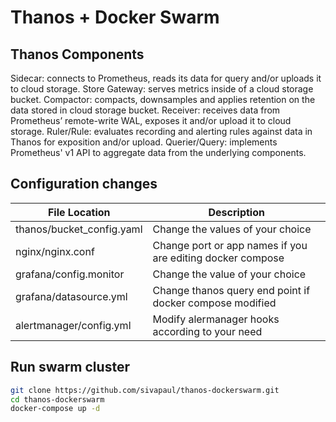 # Thanos + Docker Swarm
## Thanos Components

  Sidecar: connects to Prometheus, reads its data for query and/or uploads it to cloud storage.
  Store Gateway: serves metrics inside of a cloud storage bucket.
  Compactor: compacts, downsamples and applies retention on the data stored in cloud storage bucket.
  Receiver: receives data from Prometheus’ remote-write WAL, exposes it and/or upload it to cloud storage.
  Ruler/Rule: evaluates recording and alerting rules against data in Thanos for exposition and/or upload.
  Querier/Query: implements Prometheus' v1 API to aggregate data from the underlying components.

## Configuration changes
| File Location             | Description                                                |
| ------------------------- | ---------------------------------------------------------- |
| thanos/bucket_config.yaml | Change the values of your choice                           |
| nginx/nginx.conf          | Change port or app names if you are editing docker compose |
| grafana/config.monitor    | Change the value of your choice                            |
| grafana/datasource.yml    | Change thanos query end point if docker compose modified   |
| alertmanager/config.yml   | Modify alermanager hooks according to your need            |


## Run swarm cluster
```bash
git clone https://github.com/sivapaul/thanos-dockerswarm.git
cd thanos-dockerswarm
docker-compose up -d
```
